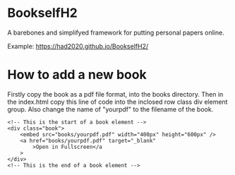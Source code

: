 # BookselfH2
A barebones and simplifyed framework for putting personal papers online.

Example: https://had2020.github.io/BookselfH2/

# How to add a new book
Firstly copy the book as a pdf file format, into the books directory.
Then in the index.html copy this line of code into the inclosed row class div element group.
Also change the name of "yourpdf" to the filename of the book.
```
<!-- This is the start of a book element -->
<div class="book">
    <embed src="books/yourpdf.pdf" width="400px" height="600px" />
    <a href="books/yourpdf.pdf" target="_blank"
        >Open in Fullscreen</a
    >
</div>
<!-- This is the end of a book element -->
```
